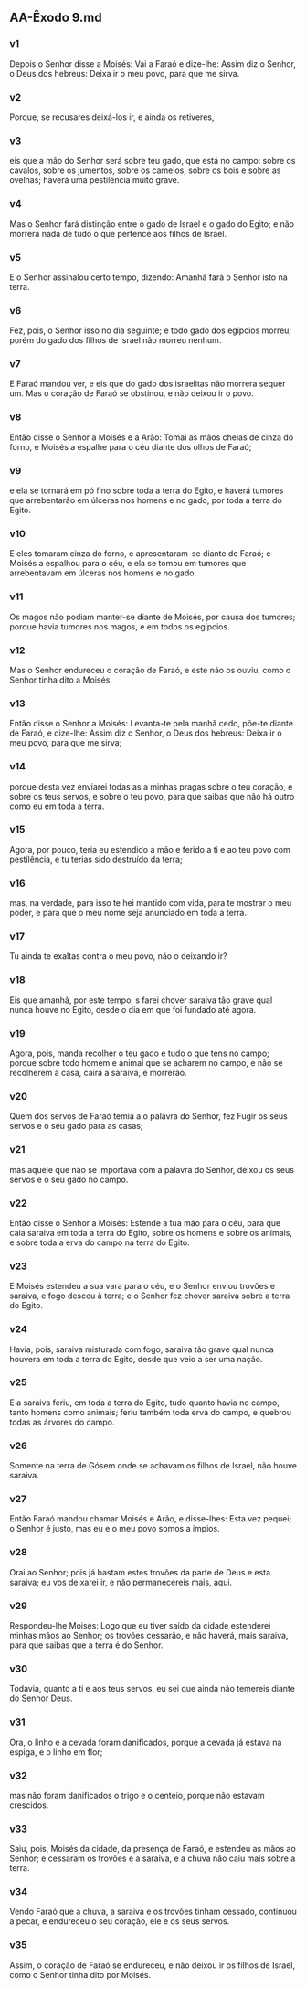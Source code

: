 ## AA-Êxodo 9.md
### v1
 Depois o Senhor disse a Moisés: Vai a Faraó e dize-lhe: Assim diz o Senhor, o Deus dos hebreus: Deixa ir o meu povo, para que me sirva.
### v2
 Porque, se recusares deixá-los ir, e ainda os retiveres,
### v3
 eis que a mão do Senhor será sobre teu gado, que está no campo: sobre os cavalos, sobre os jumentos, sobre os camelos, sobre os bois e sobre as ovelhas; haverá uma pestilência muito grave.
### v4
 Mas o Senhor fará distinção entre o gado de Israel e o gado do Egito; e não morrerá nada de tudo o que pertence aos filhos de Israel.
### v5
 E o Senhor assinalou certo tempo, dizendo: Amanhã fará o Senhor isto na terra.
### v6
 Fez, pois, o Senhor isso no dia seguinte; e todo gado dos egípcios morreu; porém do gado dos filhos de Israel não morreu nenhum.
### v7
 E Faraó mandou ver, e eis que do gado dos israelitas não morrera sequer um. Mas o coração de Faraó se obstinou, e não deixou ir o povo.
### v8
 Então disse o Senhor a Moisés e a Arão: Tomai as mãos cheias de cinza do forno, e Moisés a espalhe para o céu diante dos olhos de Faraó;
### v9
 e ela se tornará em pó fino sobre toda a terra do Egito, e haverá tumores que arrebentarão em úlceras nos homens e no gado, por toda a terra do Egito.
### v10
 E eles tomaram cinza do forno, e apresentaram-se diante de Faraó; e Moisés a espalhou para o céu, e ela se tomou em tumores que arrebentavam em úlceras nos homens e no gado.
### v11
 Os magos não podiam manter-se diante de Moisés, por causa dos tumores; porque havia tumores nos magos, e em todos os egípcios.
### v12
 Mas o Senhor endureceu o coração de Faraó, e este não os ouviu, como o Senhor tinha dito a Moisés.
### v13
 Então disse o Senhor a Moisés: Levanta-te pela manhã cedo, põe-te diante de Faraó, e dize-lhe: Assim diz o Senhor, o Deus dos hebreus: Deixa ir o meu povo, para que me sirva;
### v14
 porque desta vez enviarei todas as a minhas pragas sobre o teu coração, e sobre os teus servos, e sobre o teu povo, para que saibas que não há outro como eu em toda a terra.
### v15
 Agora, por pouco, teria eu estendido a mão e ferido a ti e ao teu povo com pestilência, e tu terias sido destruído da terra;
### v16
 mas, na verdade, para isso te hei mantido com vida, para te mostrar o meu poder, e para que o meu nome seja anunciado em toda a terra.
### v17
 Tu ainda te exaltas contra o meu povo, não o deixando ir?
### v18
 Eis que amanhã, por este tempo, s farei chover saraiva tão grave qual nunca houve no Egito, desde o dia em que foi fundado até agora.
### v19
 Agora, pois, manda recolher o teu gado e tudo o que tens no campo; porque sobre todo homem e animal que se acharem no campo, e não se recolherem à casa, cairá a saraiva, e morrerão.
### v20
 Quem dos servos de Faraó temia a o palavra do Senhor, fez Fugir os seus servos e o seu gado para as casas;
### v21
 mas aquele que não se importava com a palavra do Senhor, deixou os seus servos e o seu gado no campo.
### v22
 Então disse o Senhor a Moisés: Estende a tua mão para o céu, para que caia saraiva em toda a terra do Egito, sobre os homens e sobre os animais, e sobre toda a erva do campo na terra do Egito.
### v23
 E Moisés estendeu a sua vara para o céu, e o Senhor enviou trovões e saraiva, e fogo desceu à terra; e o Senhor fez chover saraiva sobre a terra do Egito.
### v24
 Havia, pois, saraiva misturada com fogo, saraiva tão grave qual nunca houvera em toda a terra do Egito, desde que veio a ser uma nação.
### v25
 E a saraiva feriu, em toda a terra do Egito, tudo quanto havia no campo, tanto homens como animais; feriu também toda erva do campo, e quebrou todas as árvores do campo.
### v26
 Somente na terra de Gósem onde se achavam os filhos de Israel, não houve saraiva.
### v27
 Então Faraó mandou chamar Moisés e Arão, e disse-lhes: Esta vez pequei; o Senhor é justo, mas eu e o meu povo somos a ímpios.
### v28
 Orai ao Senhor; pois já bastam estes trovões da parte de Deus e esta saraiva; eu vos deixarei ir, e não permanecereis mais, aqui.
### v29
 Respondeu-lhe Moisés: Logo que eu tiver saído da cidade estenderei minhas mãos ao Senhor; os trovões cessarão, e não haverá, mais saraiva, para que saibas que a terra é do Senhor.
### v30
 Todavia, quanto a ti e aos teus servos, eu sei que ainda não temereis diante do Senhor Deus.
### v31
 Ora, o linho e a cevada foram danificados, porque a cevada já estava na espiga, e o linho em flor;
### v32
 mas não foram danificados o trigo e o centeio, porque não estavam crescidos.
### v33
 Saiu, pois, Moisés da cidade, da presença de Faraó, e estendeu as mãos ao Senhor; e cessaram os trovões e a saraiva, e a chuva não caiu mais sobre a terra.
### v34
 Vendo Faraó que a chuva, a saraiva e os trovões tinham cessado, continuou a pecar, e endureceu o seu coração, ele e os seus servos.
### v35
 Assim, o coração de Faraó se endureceu, e não deixou ir os filhos de Israel, como o Senhor tinha dito por Moisés.
